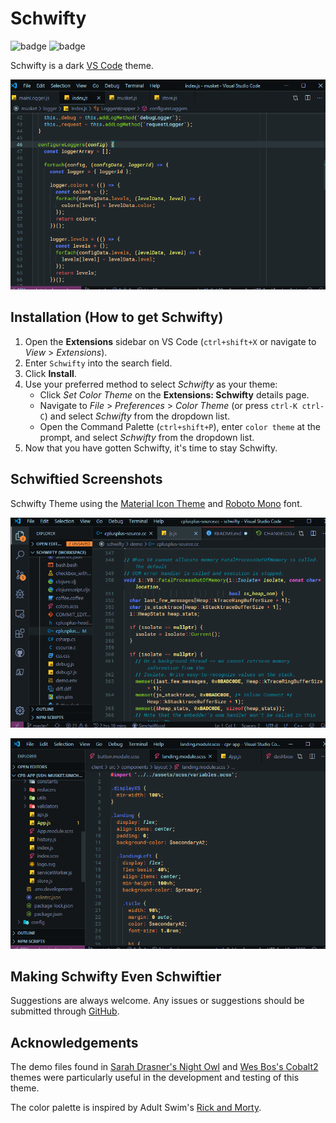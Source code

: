 # Schwifty

![badge](https://vsmarketplacebadge.apphb.com/version/simchawood.schwifty.svg)
![badge](https://img.shields.io/github/license/SimchaWood/schwifty)

Schwifty is a dark [VS Code](https://code.visualstudio.com/) theme.

![screenshot1](images/screenshot1.png)

## Installation (How to get Schwifty)

1. Open the **Extensions** sidebar on VS Code (`ctrl+shift+X` or navigate to *View* > *Extensions*).
2. Enter `Schwifty` into the search field.
3. Click **Install**.
4. Use your preferred method to select *Schwifty* as your theme:
    - Click *Set Color Theme* on the **Extensions: Schwifty** details page.
    - Navigate to *File* > *Preferences* > *Color Theme* (or press `ctrl-K ctrl-C`) and select *Schwifty* from the dropdown list.
    - Open the Command Palette (`ctrl+shift+P`), enter `color theme` at the prompt, and select *Schwifty* from the dropdown list.
5. Now that you have gotten Schwifty, it's time to stay Schwifty.

## Schwiftied Screenshots

Schwifty Theme using the [Material Icon Theme](https://marketplace.visualstudio.com/items?itemName=PKief.material-icon-theme) and [Roboto Mono](https://fonts.google.com/specimen/Roboto+Mono) font.

![screenshot2](images/screenshot3.png)

![screenshot3](images/screenshot2.png)

## Making Schwifty Even Schwiftier

Suggestions are always welcome. Any issues or suggestions should be submitted through [GitHub](https://github.com/SimchaWood/schwifty/issues).

## Acknowledgements

The demo files found in [Sarah Drasner's Night Owl](https://marketplace.visualstudio.com/items?itemName=sdras.night-owl&WT.mc_id=twitter-social-sdras) and [Wes Bos's Cobalt2](https://marketplace.visualstudio.com/items?itemName=wesbos.theme-cobalt2&WT.mc_id=github-theme-sdras) themes were particularly useful in the development and testing of this theme.

The color palette is inspired by Adult Swim's [Rick and Morty](https://www.rickandmorty.com/).
